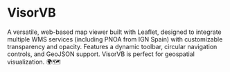 # VisorVB
A versatile, web-based map viewer built with Leaflet, designed to integrate multiple WMS services (including PNOA from IGN Spain) with customizable transparency and opacity. Features a dynamic toolbar, circular navigation controls, and GeoJSON support. VisorVB is perfect for geospatial visualization. 🌍🗺️
